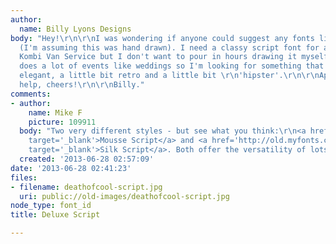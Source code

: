 ```yaml
---
author:
  name: Billy Lyons Designs
body: "Hey!\r\n\r\nI was wondering if anyone could suggest any fonts like this one
  (I'm assuming this was hand drawn). I need a classy script font for a client's Deluxe
  Kombi Van Service but I don't want to pour in hours drawing it myself by hand.\r\n\r\nHe
  does a lot of events like weddings so I'm looking for something that looks quality,
  elegant, a little bit retro and a little bit \r\n'hipster'.\r\n\r\nAppreciate any
  help, cheers!\r\n\r\nBilly."
comments:
- author:
    name: Mike F
    picture: 109911
  body: "Two very different styles - but see what you think:\r\n<a href='http://old.myfonts.com/fonts/sudtipos/mousse-script/'
    target='_blank'>Mousse Script</a> and <a href='http://old.myfonts.com/fonts/canadatype/silk-script/'
    target='_blank'>Silk Script</a>. Both offer the versatility of lots of alternates."
  created: '2013-06-28 02:57:09'
date: '2013-06-28 02:41:23'
files:
- filename: deathofcool-script.jpg
  uri: public://old-images/deathofcool-script.jpg
node_type: font_id
title: Deluxe Script

---
```

